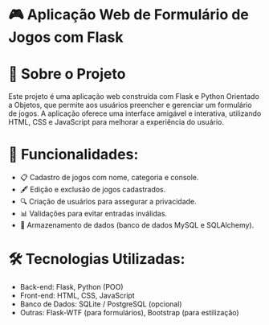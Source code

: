 # 🎮 Aplicação Web de Formulário de Jogos com Flask

# 📌 Sobre o Projeto
Este projeto é uma aplicação web construída com Flask e Python Orientado a Objetos, que permite aos usuários preencher e gerenciar um formulário de jogos. A aplicação oferece uma interface amigável e interativa, utilizando HTML, CSS e JavaScript para melhorar a experiência do usuário.

# 🚀 Funcionalidades:
* 📋 Cadastro de jogos com nome, categoria e console.
* 🖋️ Edição e exclusão de jogos cadastrados.
* 🔍 Criação de usuários para assegurar a privacidade.
* 📊 Validações para evitar entradas inválidas.
* 💾 Armazenamento de dados (banco de dados MySQL e SQLAlchemy).

# 🛠️ Tecnologias Utilizadas:
* Back-end: Flask, Python (POO)
* Front-end: HTML, CSS, JavaScript
* Banco de Dados: SQLite / PostgreSQL (opcional)
* Outras: Flask-WTF (para formulários), Bootstrap (para estilização)